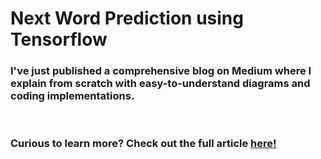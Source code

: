 # Next Word Prediction using Tensorflow

### I've just published a comprehensive blog on Medium where I explain from scratch with easy-to-understand diagrams and coding implementations. 
<br/>

### Curious to learn more? Check out the full article [here!](link)
